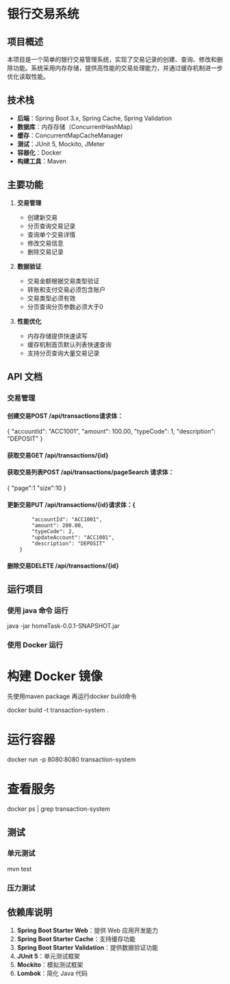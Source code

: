 # 银行交易系统

## 项目概述

本项目是一个简单的银行交易管理系统，实现了交易记录的创建、查询、修改和删除功能。系统采用内存存储，提供高性能的交易处理能力，并通过缓存机制进一步优化读取性能。

## 技术栈

- **后端**：Spring Boot 3.x, Spring Cache, Spring Validation
- **数据库**：内存存储（ConcurrentHashMap）
- **缓存**：ConcurrentMapCacheManager
- **测试**：JUnit 5, Mockito, JMeter
- **容器化**：Docker
- **构建工具**：Maven

## 主要功能

1. **交易管理**
    - 创建新交易
    - 分页查询交易记录
    - 查询单个交易详情
    - 修改交易信息
    - 删除交易记录

2. **数据验证**
    - 交易金额根据交易类型验证
    - 转账和支付交易必须包含账户
    - 交易类型必须有效
    - 分页查询分页参数必须大于0

3. **性能优化**
    - 内存存储提供快速读写
    - 缓存机制首页默认列表快速查询
    - 支持分页查询大量交易记录

## API 文档

### 交易管理

#### 创建交易POST /api/transactions**请求体**：
{
    "accountId": "ACC1001",
    "amount": 100.00,
    "typeCode": 1,
    "description": "DEPOSIT"
}
#### 获取交易GET /api/transactions/{id}
#### 获取交易列表POST /api/transactions/pageSearch **请求体**：
{
"page":1
"size":10
}
#### 更新交易PUT /api/transactions/{id}**请求体**：{
            "accountId": "ACC1001",
            "amount": 200.00,
            "typeCode": 2,
            "updateAccount": "ACC1001",
            "description": "DEPOSIT"
        }
#### 删除交易DELETE /api/transactions/{id}
## 运行项目

### 使用 java 命令 运行
java -jar homeTask-0.0.1-SNAPSHOT.jar
### 使用 Docker 运行
# 构建 Docker 镜像
先使用maven package 再运行docker build命令 

docker build -t transaction-system .

# 运行容器
docker run -p 8080:8080 transaction-system

# 查看服务
docker ps | grep transaction-system
## 测试

### 单元测试
mvn test
### 压力测试

## 依赖库说明

1. **Spring Boot Starter Web**：提供 Web 应用开发能力
2. **Spring Boot Starter Cache**：支持缓存功能
3. **Spring Boot Starter Validation**：提供数据验证功能
4. **JUnit 5**：单元测试框架
5. **Mockito**：模拟测试框架
7. **Lombok**：简化 Java 代码
 

